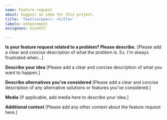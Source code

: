 ```yaml
---
name: Feature request
about: Suggest an idea for this project.
title: 'feat(<scope>): <title>'
labels: enhancement
assignees: GixoXYZ

---
```


**Is your feature request related to a problem? Please describe.**
[Please add a clear and concise description of what the problem is. Ex. I'm always frustrated when...]

**Describe your idea**
[Please add a clear and concise description of what you want to happen.]

**Describe alternatives you've considered**
[Please add a clear and concise description of any alternative solutions or features you've considered.]

**Media**
[If applicable, add media here to describe your idea.]

**Additional context**
[Please add any other context about the feature request here.]
